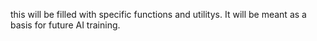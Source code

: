 this will be filled with specific functions and utilitys. It will be meant as a basis for future AI training.